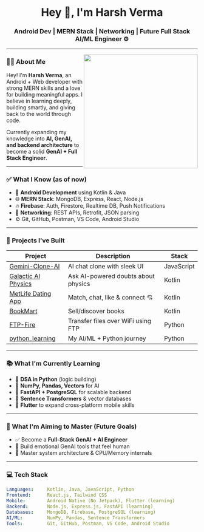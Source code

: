<h1 align="center">Hey 👋, I'm Harsh Verma</h1>
<h3 align="center">Android Dev | MERN Stack | Networking | Future Full Stack AI/ML Engineer ⚙️</h3>

---

<img align="right" src="https://media.giphy.com/media/qgQUggAC3Pfv687qPC/giphy.gif" width="300" />

### 👨‍💻 About Me

Hey! I'm **Harsh Verma**, an Android + Web developer with strong MERN skills and a love for building meaningful apps. I believe in learning deeply, building smartly, and giving back to the world through code.

Currently expanding my knowledge into **AI, GenAI, and backend architecture** to become a solid **GenAI + Full Stack Engineer**.

---

### ✅ What I Know (as of now)

- 📱 **Android Development** using Kotlin & Java 
- 🌐 **MERN Stack**: MongoDB, Express, React, Node.js
- 🔥 **Firebase**: Auth, Firestore, Realtime DB, Push Notifications
- 📡 **Networking**: REST APIs, Retrofit, JSON parsing
- ⚙️ Git, GitHub, Postman, VS Code, Android Studio

---

### 🧪 Projects I've Built

| Project | Description | Stack |
|--------|-------------|-------|
| [Gemini-Clone-AI](https://github.com/harshxframe/Gemini-Clone-AI) | AI chat clone with sleek UI | JavaScript |
| [Galactic AI Physics](https://github.com/harshxframe/Galactic_AI_powered_Physics_app) | Ask AI-powered doubts about physics | Kotlin |
| [MetLife Dating App](https://github.com/harshxframe/MetLife-Dating_app) | Match, chat, like & connect 💘 | Kotlin |
| [BookMart](https://github.com/harshxframe/BookMart--Old-book-selling) | Sell/discover books | Kotlin |
| [FTP-Fire](https://github.com/harshxframe/FTP-fire) | Transfer files over WiFi using FTP | Python |
| [python_learning](https://github.com/harshxframe/python_learning) | My AI/ML + Python journey | Python |

---

### 📚 What I'm Currently Learning

- 🧠 **DSA in Python** (logic building)
- 🧮 **NumPy, Pandas, Vectors** for AI
- 🔌 **FastAPI + PostgreSQL** for scalable backend
- 🤖 **Sentence Transformers** & vector databases
- 📲 **Flutter** to expand cross-platform mobile skills

---

### 🎯 What I'm Aiming to Master (Future Goals)

- ✅ Become a **Full-Stack GenAI + AI Engineer**
- 🧠 Build emotional GenAI tools that feel human
- 🧱 Master system architecture & CPU/Memory internals

---

### 💻 Tech Stack

```yaml
Languages:     Kotlin, Java, JavaScript, Python
Frontend:      React.js, Tailwind CSS
Mobile:        Android Native (No Jetpack), Flutter (learning)
Backend:       Node.js, Express.js, FastAPI (learning)
Databases:     MongoDB, Firebase, PostgreSQL (learning)
AI/ML:         NumPy, Pandas, Sentence Transformers
Tools:         Git, GitHub, Postman, VS Code, Android Studio
